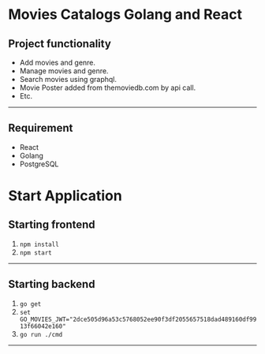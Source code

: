 # Movies Catalogs Golang and React

## Project functionality
- Add movies and genre.
- Manage movies and genre.
- Search movies using graphql.
- Movie Poster added from themoviedb.com by api call.
- Etc.

---
## Requirement
- React
- Golang
- PostgreSQL

# Start Application
## Starting frontend
1) `npm install`
2) `npm start`
---
## Starting backend
1) `go get` 
2) `set GO_MOVIES_JWT="2dce505d96a53c5768052ee90f3df2055657518dad489160df9913f66042e160"`
3) `go run ./cmd`
---
